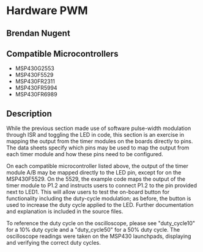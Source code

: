 # Hardware PWM
## Brendan Nugent
## Compatible Microcontrollers
* MSP430G2553
* MSP430F5529
* MSP430FR2311
* MSP430FR5994
* MSP430FR6989
## Description
While the previous section made use of software pulse-width modulation through ISR and toggling the LED in code, this section is an exercise in mapping the output from the timer modules
on the boards directly to pins. The data sheets specify which pins may be used to map the output from each timer module and how these pins need to be configured.

On each compatible microcontroller listed above, the output of the timer module A/B may be mapped directly to the LED pin, except for on the MSP430F5529. On the 5529, the example code maps
the output of the timer module to P1.2 and instructs users to connect P1.2 to the pin provided next to LED1. This will allow users to test the on-board button for functionality including the
duty-cycle modulation; as before, the button is used to increase the duty cycle applied to the LED. Further documentation and explanation is included in the source files.

To reference the duty cycle on the oscilloscope, please see "duty_cycle10" for a 10% duty cycle and a "duty_cycle50" for a 50% duty cycle. The oscilloscope readings were taken on the MSP430
launchpads, displaying and verifying the correct duty cycles.